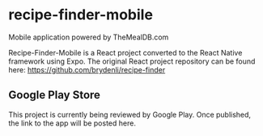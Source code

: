 # recipe-finder-mobile
Mobile application powered by TheMealDB.com

Recipe-Finder-Mobile is a React project converted to the React Native framework using Expo. The original React project repository can be found here: https://github.com/brydenli/recipe-finder

## Google Play Store
This project is currently being reviewed by Google Play. Once published, the link to the app will be posted here.
